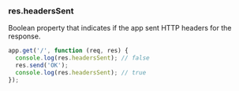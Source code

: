 <h3 id='res.headersSent'>res.headersSent</h3>

Boolean property that indicates if the app sent HTTP headers for the response.

~~~js
app.get('/', function (req, res) {
  console.log(res.headersSent); // false
  res.send('OK');
  console.log(res.headersSent); // true
});
~~~
